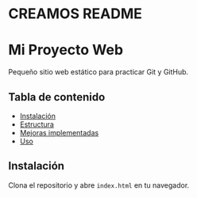 # CREAMOS README
# Mi Proyecto Web

Pequeño sitio web estático para practicar Git y GitHub.

## Tabla de contenido
- [Instalación](#instalación)
- [Estructura](#estructura)
- [Mejoras implementadas](#mejoras-implementadas)
- [Uso](#uso)

## Instalación
Clona el repositorio y abre `index.html` en tu navegador.